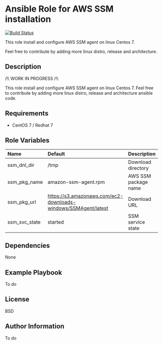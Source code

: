 Ansible Role for AWS SSM installation
=========

[![Build Status](https://travis-ci.org/bitintheskud/ansible-role-ssm-agent.svg?branch=master)](https://travis-ci.org/bitintheskud/ansible-role-ssm-agent)


This role install and configure AWS SSM agent on linux Centos 7. 

Feel free to contribute by adding more linux distro, release and architecture. 


Description
------------

/!\ WORK IN PROGRESS /!\

This role install and configure AWS SSM agent on linux Centos 7. 
Feel free to contribute by adding more linux distro, release and architecture ansible code. 

Requirements
------------

- CentOS 7 / Redhat 7


Role Variables
--------------

| Name|Default|Description |
| :--- | :--- | :--- |
|ssm_dnl_dir|/tmp|Download directory|
|ssm_pkg_name|amazon-ssm-agent.rpm|AWS SSM package name|
|ssm_pkg_url|https://s3.amazonaws.com/ec2-downloads-windows/SSMAgent/latest|Download URL|
|ssm_svc_state|started|SSM service state|


Dependencies
------------

None

Example Playbook
----------------

To do

License
-------

BSD

Author Information
------------------

To do

